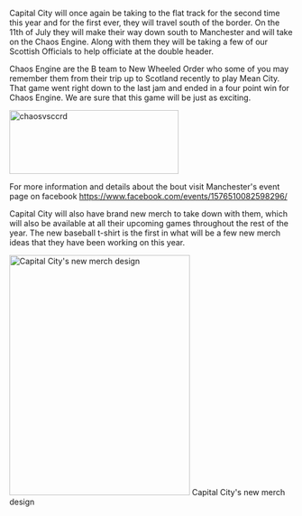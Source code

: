 <html><body><p>Capital City will once again be taking to the flat track for the second time this year and for the first ever, they will travel south of the border. On the 11th of July they will make their way down south to Manchester and will take on the Chaos Engine. Along with them they will be taking a few of our Scottish Officials to help officiate at the double header.

Chaos Engine are the B team to New Wheeled Order who some of you may remember them from their trip up to Scotland recently to play Mean City. That game went right down to the last jam and ended in a four point win for Chaos Engine. We are sure that this game will be just as exciting.

<a href="/2015/07/chaosvsccrd.png"><img class="alignnone size-medium wp-image-4768" src="https://www.scottishrollerderbyblog.com/2015/07/chaosvsccrd.png?w=300" alt="chaosvsccrd" width="300" height="113"></a>

For more information and details about the bout visit Manchester's event page on facebook
<a href="https://www.facebook.com/events/1576510082598296/">https://www.facebook.com/events/1576510082598296/</a>

Capital City will also have brand new merch to take down with them, which will also be available at all their upcoming games throughout the rest of the year. The new baseball t-shirt is the first in what will be a few new merch ideas that they have been working on this year.

<a href="/2015/07/ccrd-new-tshirt.jpg"><img class="wp-image-4767" src="https://www.scottishrollerderbyblog.com/2015/07/ccrd-new-tshirt.jpg?w=225" alt="Capital City's new merch design" width="320" height="426"></a> Capital City's new merch design</p></body></html>
